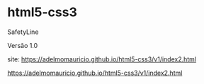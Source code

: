 # html5-css3
 SafetyLine

 Versão 1.0


site: https://adelmomauricio.github.io/html5-css3/v1/index2.html

<a ref="https://adelmomauricio.github.io/html5-css3/v1.0/index.html">https://adelmomauricio.github.io/html5-css3/v1/index2.html</a>